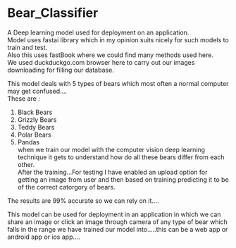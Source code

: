 # Bear_Classifier

A Deep learning model used for deployment on an application.\
Model uses fastai library which in my opinion suits nicely for such models to train and test.\
Also this uses fastBook where we could find many methods used here.\
We used duckduckgo.com browser here to carry out our images downloading for filling our database.

This model deals with 5 types of bears which most often a normal computer may get confused....\
These are :
1. Black Bears
2. Grizzly Bears
3. Teddy Bears
4. Polar Bears
5. Pandas\
when we train our model with the computer vision deep learning technique it gets to understand how do all these bears differ from each other.\
After the training...For testing I have enabled an upload option for getting an image from user and then based on training predicting it to be of the correct catorgory of bears.

The results are 99% accurate so we can rely on it....

This model can be used for deployment in an application in which we can share an image or click an image through camera of any type of bear which falls in the range we have trained our model into.....this can be a web app or android app or ios app....
